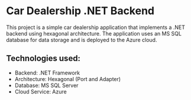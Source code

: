 # Car Dealership .NET Backend

This project is a simple car dealership application that implements a .NET backend using hexagonal architecture. The application uses an MS SQL database for data storage and is deployed to the Azure cloud.

## Technologies used:

- Backend: .NET Framework
- Architecture: Hexagonal (Port and Adapter)
- Database: MS SQL Server
- Cloud Service: Azure
